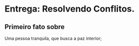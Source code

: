 # Entrega: Resolvendo Conflitos.

## Primeiro fato sobre <William>

Uma pessoa tranquila, que busca a paz interior;
